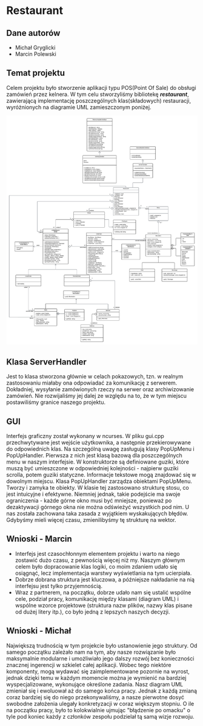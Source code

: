 # Restaurant
## Dane autorów
- Michał Gryglicki
- Marcin Polewski

## Temat projektu
Celem projektu było stworzenie aplikacji typu POS(Point Of Sale) do obsługi zamówień przez kelnera. W tym celu stworzyliśmy bibliotekę ***restaurant***, zawierającą implementację poszczególnych klas(składowych) restauracji, wyróżnionych na diagramie UML zamieszczonym poniżej.

![diagram UML](restaurant_uml.png)

## Klasa ServerHandler
Jest to klasa stworzona głównie w celach pokazowych, tzn. w realnym zastosowaniu miałaby ona odpowiadać za komunikację z serwerem. Dokładniej, wysyłanie zamówionych rzeczy na serwer oraz archiwizowanie zamówień. Nie rozwijaliśmy jej dalej ze względu na to, że w tym miejscu postawiliśmy granice naszego projektu.

## GUI
Interfejs graficzny został wykonany w ncurses. W pliku gui.cpp przechwytywane jest wejście użytkownika, a następnie przekierowywane do odpowiednich klas. Na szczególną uwagę zasługują klasy PopUpMenu i PopUpHandler. Pierwsza z nich jest klasą bazową dla poszczególnych menu w naszym interfejsie. W konstruktorze są definiowane guziki, które muszą być umieszczone w odpowiedniej kolejności - najpierw guziki scrolla, potem guziki statyczne. Informacje tekstowe mogą znajdować się w dowolnym miejscu. Klasa PopUpHandler zarządza obiektami PopUpMenu. Tworzy i zamyka te obiekty. W klasie tej zastosowano strukturę stosu, co jest intuicyjne i efektywne. Niemniej jednak, takie podejście ma swoje ograniczenia - każde górne okno musi być mniejsze, ponieważ po dezaktywacji górnego okna nie można odświeżyć wszystkich pod nim. U nas została zachowana taka zasada z wyjątkiem wyskakujących błędów. Gdybyśmy mieli więcej czasu, zmienilibyśmy tę strukturę na wektor.

## Wnioski - Marcin
- Interfejs jest czasochłonnym elementem projektu i warto na niego zostawić dużo czasu, z pewnością więcej niż my. Naszym głównym celem było dopracowanie klas logiki, co moim zdaniem udało się osiągnąć, lecz implementacja warstwy wyświetlania na tym ucierpiała.
- Dobrze dobrana struktura jest kluczowa, a późniejsze nakładanie na nią interfejsu jest tylko przyjemnością.
- Wraz z partnerem, na początku, dobrze udało nam się ustalić wspólne cele, podział pracy, komunikację między klasami (diagram UML) i wspólne wzorce projektowe (struktura nazw plików, nazwy klas pisane od dużej litery itp.), co było jedną z lepszych naszych decyzji.

## Wnioski - Michał
Największą trudnością w tym projekcie było ustanowienie jego struktury. Od samego początku zależało nam na tym, aby nasze rozwiązanie było maksymalnie modularne i umożliwiało jego dalszy rozwój bez konieczności znacznej ingerencji w szkielet całej aplikacji. Wobec tego niektóre komponenty, mogą wydawać się zaimplementowane pozornie na wyrost, jednak dzięki temu w każdym momencie można je wymienić na bardziej wyspecjalizowane, wykonujące określone zadania. Nasz diagram UML zmieniał się i ewoluował aż do samego końca pracy. Jednak z każdą zmianą coraz bardziej się do niego przekonywaliśmy, a nasze pierwotne dosyć swobodne założenia ulegały konkretyzacji w coraz większym stopniu. O ile na początku pracy, było to kolokwialnie ujmując "błądzenie po omacku" o tyle pod koniec każdy z członków zespołu podzielał tą samą wizje rozwoju.